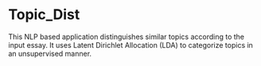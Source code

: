 # Topic_Dist
This NLP based application distinguishes similar topics according to the input essay. It uses Latent Dirichlet Allocation (LDA) to categorize topics in an unsupervised manner.
